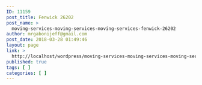 ```yaml
---
ID: 11159
post_title: Fenwick 26202
post_name: >
  moving-services-moving-services-moving-services-fenwick-26202
author: mrgabonijeff@gmail.com
post_date: 2018-03-28 01:49:46
layout: page
link: >
  http://localhost/wordpress/moving-services-moving-services-moving-services-fenwick-26202/
published: true
tags: [ ]
categories: [ ]
---
```

